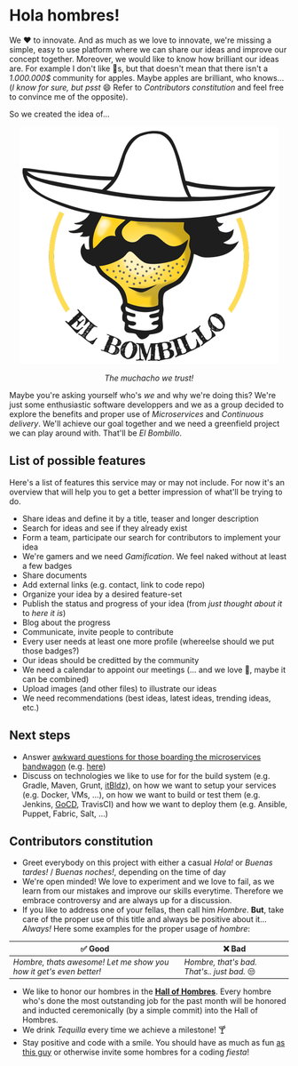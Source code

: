# Hola hombres!

We :heart: to innovate. And as much as we love to innovate, we're missing a simple, easy to use platform where we can share our ideas and improve our concept together. Moreover, we would like to know how brilliant our ideas are. For example I don't like :green_apple:s, but that doesn't mean that there isn't a _1.000.000$_ community for apples. Maybe apples are brilliant, who knows... (_I know for sure, but psst_ :smile: Refer to _Contributors constitution_ and feel free to convince me of the opposite).

So we created the idea of...

<p align="center">
  <img src="readme/elbombillo.png" />
</p>
<p align="center">
<i>The muchacho we trust!</i>
</p>

Maybe you're asking yourself who's _we_ and why we're doing this? We're just some enthusiastic software developpers and we as a group decided to explore the benefits and proper use of _Microservices_ and _Continuous delivery_. We'll achieve our goal together and we need a greenfield project we can play around with. That'll be _El Bombillo_.

## List of possible features

Here's a list of features this service may or may not include. For now it's an overview that will help you to get a better impression of what'll be trying to do.

* Share ideas and define it by a title, teaser and longer description
* Search for ideas and see if they already exist
* Form a team, participate our search for contributors to implement your idea
* We're gamers and we need _Gamification_. We feel naked without at least a few badges
* Share documents
* Add external links (e.g. contact, link to code repo)
* Organize your idea by a desired feature-set
* Publish the status and progress of your idea (from _just thought about it_ to _here it is_)
* Blog about the progress
* Communicate, invite people to contribute
* Every user needs at least one more profile (whereelse should we put those badges?)
* Our ideas should be creditted by the community
* We need a calendar to appoint our meetings (... and we love :beer:, maybe it can be combined)
* Upload images (and other files) to illustrate our ideas
* We need recommendations (best ideas, latest ideas, trending ideas, etc.)

## Next steps

* Answer [awkward questions for those boarding the microservices bandwagon](http://blog.oshineye.com/2015/01/awkward-microservices-questions.html) (e.g. [here](http://blog.jayfields.com/2015/03/my-answers-for-microservices-awkward.html))
* Discuss on technologies we like to use for for the build system (e.g. Gradle, Maven, Grunt, [itBldz](https://github.com/1and1/itBldz)), on how we want to setup your services (e.g. Docker, VMs, ...), on how we want to build or test them (e.g. Jenkins, [GoCD](http://www.go.cd/), TravisCI) and how we want to deploy them (e.g. Ansible, Puppet, Fabric, Salt, ...)

## Contributors constitution

* Greet everybody on this project with either a casual _Hola!_ or _Buenas tardes!_ / _Buenas noches!_, depending on the time of day
* We're open minded! We love to experiment and we love to fail, as we learn from our mistakes  and improve our skills everytime. Therefore we embrace controversy and are always up for a discussion.
* If you like to address one of your fellas, then call him _Hombre_. **But**, take care of the proper use of this title and always be positive about it... _Always!_ Here some examples for the proper usage of _hombre_:

:white_check_mark: **Good**  | :x: **Bad**
---------------------------- | -----------
_Hombre, thats awesome! Let me show you how it get's even better!_ | _Hombre, that's bad. That's.. just bad._ :unamused:

* We like to honor our hombres in the **[Hall of Hombres](HALLOFHOMBRES.md)**. Every hombre who's done the most outstanding job for the past month will be honored and inducted ceremonically (by a simple commit) into the Hall of Hombres.
* We drink _Tequilla_ every time we achieve a milestone! :cocktail:
* Stay positive and code with a smile. You should have as much as fun [as this guy](https://www.youtube.com/watch?v=KHZ8ek-6ccc) or otherwise invite some hombres for a coding _fiesta_!
